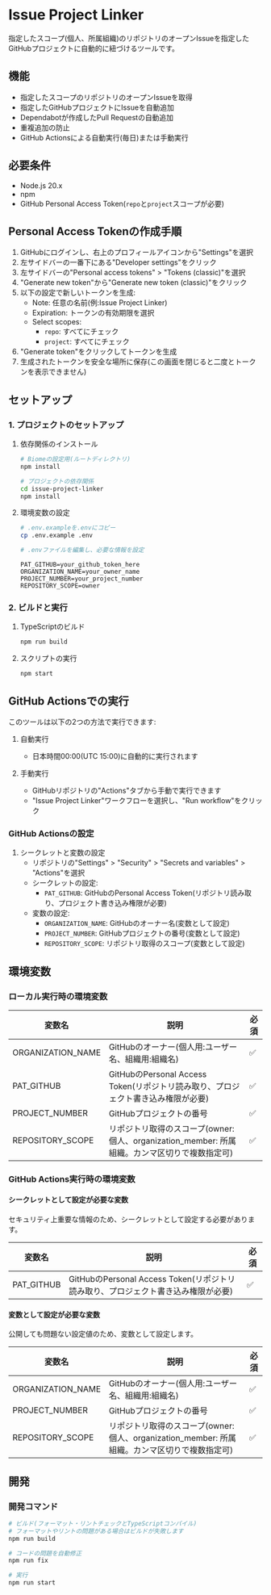 # Issue Project Linker

指定したスコープ(個人、所属組織)のリポジトリのオープンIssueを指定したGitHubプロジェクトに自動的に紐づけるツールです。

## 機能

- 指定したスコープのリポジトリのオープンIssueを取得
- 指定したGitHubプロジェクトにIssueを自動追加
- Dependabotが作成したPull Requestの自動追加
- 重複追加の防止
- GitHub Actionsによる自動実行(毎日)または手動実行

## 必要条件

- Node.js 20.x
- npm
- GitHub Personal Access Token(`repo`と`project`スコープが必要)

## Personal Access Tokenの作成手順

1. GitHubにログインし、右上のプロフィールアイコンから"Settings"を選択
2. 左サイドバーの一番下にある"Developer settings"をクリック
3. 左サイドバーの"Personal access tokens" > "Tokens (classic)"を選択
4. "Generate new token"から"Generate new token (classic)"をクリック
5. 以下の設定で新しいトークンを生成:
   - Note: 任意の名前(例:Issue Project Linker)
   - Expiration: トークンの有効期限を選択
   - Select scopes:
     - `repo`: すべてにチェック
     - `project`: すべてにチェック
6. "Generate token"をクリックしてトークンを生成
7. 生成されたトークンを安全な場所に保存(この画面を閉じると二度とトークンを表示できません)

## セットアップ

### 1. プロジェクトのセットアップ

1. 依存関係のインストール
   ```bash
   # Biomeの設定用(ルートディレクトリ)
   npm install

   # プロジェクトの依存関係
   cd issue-project-linker
   npm install
   ```

2. 環境変数の設定
   ```bash
   # .env.exampleを.envにコピー
   cp .env.example .env

   # .envファイルを編集し、必要な情報を設定
   ```
   ```env
   PAT_GITHUB=your_github_token_here
   ORGANIZATION_NAME=your_owner_name
   PROJECT_NUMBER=your_project_number
   REPOSITORY_SCOPE=owner
   ```

### 2. ビルドと実行

1. TypeScriptのビルド
   ```bash
   npm run build
   ```

2. スクリプトの実行
   ```bash
   npm start
   ```

## GitHub Actionsでの実行

このツールは以下の2つの方法で実行できます:

1. 自動実行
   - 日本時間00:00(UTC 15:00)に自動的に実行されます

2. 手動実行
   - GitHubリポジトリの"Actions"タブから手動で実行できます
   - "Issue Project Linker"ワークフローを選択し、"Run workflow"をクリック

### GitHub Actionsの設定

1. シークレットと変数の設定
   - リポジトリの"Settings" > "Security" > "Secrets and variables" > "Actions"を選択
   - シークレットの設定:
     - `PAT_GITHUB`: GitHubのPersonal Access Token(リポジトリ読み取り、プロジェクト書き込み権限が必要)
   - 変数の設定:
     - `ORGANIZATION_NAME`: GitHubのオーナー名(変数として設定)
     - `PROJECT_NUMBER`: GitHubプロジェクトの番号(変数として設定)
     - `REPOSITORY_SCOPE`: リポジトリ取得のスコープ(変数として設定)

## 環境変数

### ローカル実行時の環境変数

| 変数名            | 説明                                                                                           | 必須 |
| ----------------- | ---------------------------------------------------------------------------------------------- | ---- |
| ORGANIZATION_NAME | GitHubのオーナー(個人用:ユーザー名、組織用:組織名)                                             | ✅    |
| PAT_GITHUB        | GitHubのPersonal Access Token(リポジトリ読み取り、プロジェクト書き込み権限が必要)              | ✅    |
| PROJECT_NUMBER    | GitHubプロジェクトの番号                                                                       | ✅    |
| REPOSITORY_SCOPE  | リポジトリ取得のスコープ(owner: 個人、organization_member: 所属組織。カンマ区切りで複数指定可) | ✅    |

### GitHub Actions実行時の環境変数

#### シークレットとして設定が必要な変数
セキュリティ上重要な情報のため、シークレットとして設定する必要があります。

| 変数名     | 説明                                                                              | 必須 |
| ---------- | --------------------------------------------------------------------------------- | ---- |
| PAT_GITHUB | GitHubのPersonal Access Token(リポジトリ読み取り、プロジェクト書き込み権限が必要) | ✅    |

#### 変数として設定が必要な変数
公開しても問題ない設定値のため、変数として設定します。

| 変数名            | 説明                                                                                           | 必須 |
| ----------------- | ---------------------------------------------------------------------------------------------- | ---- |
| ORGANIZATION_NAME | GitHubのオーナー(個人用:ユーザー名、組織用:組織名)                                             | ✅    |
| PROJECT_NUMBER    | GitHubプロジェクトの番号                                                                       | ✅    |
| REPOSITORY_SCOPE  | リポジトリ取得のスコープ(owner: 個人、organization_member: 所属組織。カンマ区切りで複数指定可) | ✅    |

## 開発

### 開発コマンド

```bash
# ビルド(フォーマット・リントチェックとTypeScriptコンパイル)
# フォーマットやリントの問題がある場合はビルドが失敗します
npm run build

# コードの問題を自動修正
npm run fix

# 実行
npm run start
```
